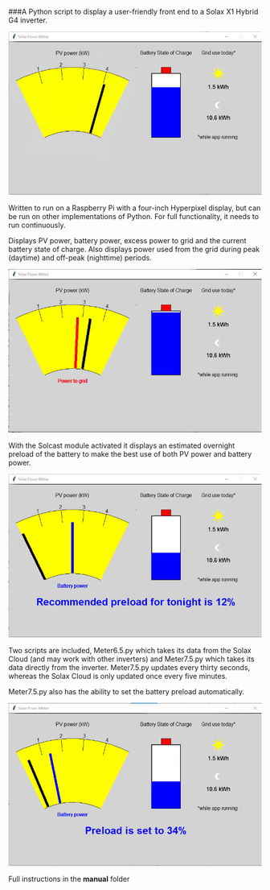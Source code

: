 ###A Python script to display a user-friendly front end to a Solax X1 Hybrid G4 inverter.

![](/Pictures/PVonly.jpg)

Written to run on a Raspberry Pi with a four-inch Hyperpixel display, but can be run on other implementations of Python. For full functionality, it needs to run continuously.

Displays PV power, battery power, excess power to grid and the current battery state of charge.
Also displays power used from the grid during peak (daytime) and off-peak (nighttime) periods.

![](/Pictures/Grid.jpg)

With the Solcast module activated it displays an estimated overnight preload of the battery to make the best use of both PV power and battery power.

![](/Pictures/Preload.jpg)

Two scripts are included, Meter6.5.py which takes its data from the Solax Cloud (and may work with other inverters) and Meter7.5.py which takes its data directly from the inverter.
Meter7.5.py updates every thirty seconds, whereas the Solax Cloud is only updated once every five minutes.

Meter7.5.py also has the ability to set the battery preload automatically.

![](/Pictures/Set_to.jpg) 

Full instructions in the **manual** folder
 
